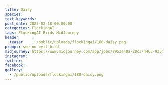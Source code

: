 ```yaml
---
title: Daisy
species: 
text-keywords: 
post_date: 2023-02-18 00:00:00
categories: FlockingAI
tags: FlockingAI Birds MidJourney 
header      :
  teaser    : /public/uploads/flockingai/180-daisy.png
prompt: see no evil bird
midjourney: https://www.midjourney.com/app/jobs/2953e40a-20c3-4463-9337-90954c25a672
instagram: 
twitter: 
facebook: 
gallery: 
  - /public/uploads/flockingai/180-daisy.png
---
```


